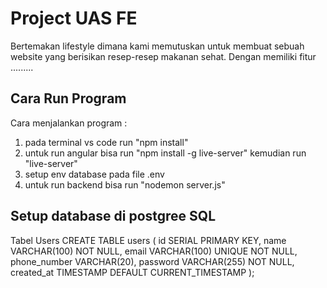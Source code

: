 # Project UAS FE
Bertemakan lifestyle dimana kami memutuskan untuk membuat sebuah website yang berisikan resep-resep makanan sehat. Dengan memiliki fitur .........

## Cara Run Program
Cara menjalankan program :
1. pada terminal vs code run "npm install" 
2. untuk run angular bisa run "npm install -g live-server" kemudian run "live-server"
3. setup env database pada file .env
4. untuk run backend bisa run "nodemon server.js"


## Setup database di postgree SQL
Tabel Users
CREATE TABLE users (
    id SERIAL PRIMARY KEY,
    name VARCHAR(100) NOT NULL,
    email VARCHAR(100) UNIQUE NOT NULL,
    phone_number VARCHAR(20),
    password VARCHAR(255) NOT NULL,
    created_at TIMESTAMP DEFAULT CURRENT_TIMESTAMP
);

